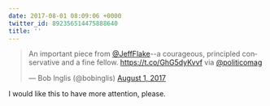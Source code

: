 ```yaml
---
date: 2017-08-01 08:09:06 +0000
twitter_id: 892356514475888640
title: ''
---
```


<blockquote class="twitter-tweet"><p lang="en" dir="ltr">An important piece from <a href="https://twitter.com/JeffFlake?ref_src=twsrc%5Etfw">@JeffFlake</a>--a courageous, principled conservative and a fine fellow. <a href="https://t.co/GhG5dyKvvf">https://t.co/GhG5dyKvvf</a> via <a href="https://twitter.com/POLITICOMag?ref_src=twsrc%5Etfw">@politicomag</a></p>&mdash; Bob Inglis (@bobinglis) <a href="https://twitter.com/bobinglis/status/892214887400779776?ref_src=twsrc%5Etfw">August 1, 2017</a></blockquote>
<script async src="https://platform.twitter.com/widgets.js" charset="utf-8"></script>

I would like this to have more attention, please.
